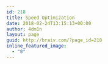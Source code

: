 ```yaml
---
id: 218
title: Speed Optimization
date: 2018-02-24T13:15:13+00:00
author: 4dm1n
layout: page
guid: http://braiv.com/?page_id=218
inline_featured_image:
  - "0"
---
```

